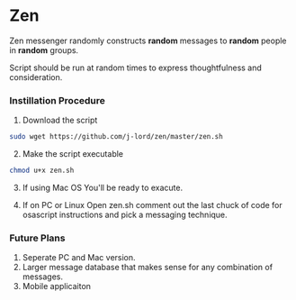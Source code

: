 # Zen
Zen messenger randomly constructs **random** messages to **random** people in **random** groups. 

Script should be run at random times to express thoughtfulness and consideration. 

### Instillation Procedure 

1. Download the script
```bash 
sudo wget https://github.com/j-lord/zen/master/zen.sh
````
2. Make the script executable
```bash 
chmod u+x zen.sh
```
3. If using Mac OS
You'll be ready to exacute. 

4. If on PC or Linux
Open zen.sh comment out the last chuck of code for osascript instructions and pick a messaging technique. 

### Future Plans 
1. Seperate PC and Mac version. 
2. Larger message database that makes sense for any combination of messages. 
3. Mobile applicaiton 
